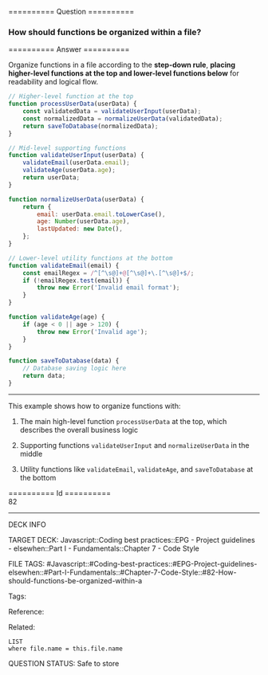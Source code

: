 ========== Question ==========  

### How should functions be organized within a file?  

========== Answer ==========  

Organize functions in a file according to the **step-down rule**, **placing higher-level functions at the top and lower-level functions below** for readability and logical flow.

```javascript
// Higher-level function at the top
function processUserData(userData) {
    const validatedData = validateUserInput(userData);
    const normalizedData = normalizeUserData(validatedData);
    return saveToDatabase(normalizedData);
}

// Mid-level supporting functions
function validateUserInput(userData) {
    validateEmail(userData.email);
    validateAge(userData.age);
    return userData;
}

function normalizeUserData(userData) {
    return {
        email: userData.email.toLowerCase(),
        age: Number(userData.age),
        lastUpdated: new Date(),
    };
}

// Lower-level utility functions at the bottom
function validateEmail(email) {
    const emailRegex = /^[^\s@]+@[^\s@]+\.[^\s@]+$/;
    if (!emailRegex.test(email)) {
        throw new Error('Invalid email format');
    }
}

function validateAge(age) {
    if (age < 0 || age > 120) {
        throw new Error('Invalid age');
    }
}

function saveToDatabase(data) {
    // Database saving logic here
    return data;
}
```

<hr>

This example shows how to organize functions with:

1. The main high-level function `processUserData` at the top, which describes the overall business logic

2. Supporting functions `validateUserInput` and `normalizeUserData` in the middle

3. Utility functions like `validateEmail`, `validateAge`, and `saveToDatabase` at the bottom

========== Id ==========  
82

---

DECK INFO

TARGET DECK: Javascript::Coding best practices::EPG - Project guidelines - elsewhen::Part I - Fundamentals::Chapter 7 - Code Style

FILE TAGS: #Javascript::#Coding-best-practices::#EPG-Project-guidelines-elsewhen::#Part-I-Fundamentals::#Chapter-7-Code-Style::#82-How-should-functions-be-organized-within-a

Tags:

Reference:

Related:

```dataview
LIST
where file.name = this.file.name
```

QUESTION STATUS: Safe to store
